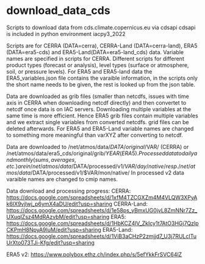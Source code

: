 # download_data_cds
Scripts to download data from cds.climate.copernicus.eu via cdsapi
cdsapi is included in python environment iacpy3_2022

Scripts are for CERRA (DATA=cerra), CERRA-Land (DATA=cerra-land), ERA5 (DATA=era5-cds) and ERA5-Land(DATA=era5-land_cds) data.
Variable names are specified in scripts for CERRA. Different scripts for different product types (forecast or analysis),
 level types (surface or atmosphere, soil, or pressure levels).
For ERA5 and ERA5-land data the ERA5_variables.json file contains the varaible information, in the scripts only the
short name needs to be given, the rest is looked up from the json table.

Data are downloaded as grib files (smaller than netcdfs, issues with time axis in CERRA when downloading netcdf directly)
 and then convertet to netcdf once data is on IAC servers.
 Downloading multiple variables at the same time is more efficient.
 Hence ERA5 grib files contain multiple variables and we extract single variables from converted netcdfs. grid files can be deleted afterwards.
For ERA5 and ERA5-Land variable names are changed to something more meaningful than varXYZ after converting to netcdf.

Data are downloaded to /net/atmos/data/$DATA/original/$VAR/ (CERRA) or /net/atmos/data/era5_cds/original/grib/$YEAR (ERA5).
Processed data to daily and monthly (sums, averages, etc.) are in /net/atmos/data/$DATA/processed/v1/$VAR/day/native/
 resp. /net/atmos/data/$DATA/processed/v1/$VAR/mon/native/
In processed v2 data varaible names are changed to cmip names.

Data download and processing progress:
CERRA: https://docs.google.com/spreadsheets/d/1xfM4TZCGXZm4M4VLQW3XPyAk6IX9vjlwj_p6ymX4aDU/edit?usp=sharing
CERRA-Land: https://docs.google.com/spreadsheets/d/1e58ps_yBmxUG0jvL8ZmNNr7Zz_UXuqIZsz4MdRAzvbM/edit?usp=sharing
ERA5: https://docs.google.com/spreadsheets/d/1HbKCZ4lV_ZkIcy1t7AtO3HGj7QzlpCKPmH8NpyA9IuM/edit?usp=sharing
ERA5-Land: https://docs.google.com/spreadsheets/d/1ViB3aCHzP2zmjjd7_U3j7RULcITuUrXto073TJi-Kfg/edit?usp=sharing

ERA5 v2: https://www.polybox.ethz.ch/index.php/s/5efYkkFrSVC64lZ
